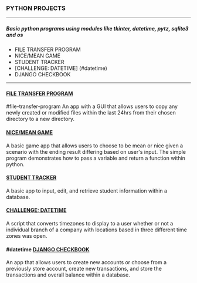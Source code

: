 ### PYTHON PROJECTS ###
---
##### Basic python programs using modules like tkinter, datetime, pytz, sqlite3 and os #####
  * FILE TRANSFER PROGRAM
  * NICE/MEAN GAME
  * STUDENT TRACKER
  * [CHALLENGE: DATETIME] (#datetime)
  * DJANGO CHECKBOOK
---

#### [FILE TRANSFER PROGRAM](https://github.com/esievaughn/Python-Projects/tree/main/FileTransfer) ####
#file-transfer-program An app with a GUI that allows users to copy any newly created or modified files within the last 24hrs from their chosen directory to a new directory.

#### [NICE/MEAN GAME](https://github.com/esievaughn/Python-Projects/tree/main/NiceMeanGame) ####
A basic game app that allows users to choose to be mean or nice given a scenario with the ending result differing based on user's input. The simple program demonstrates how to pass a variable and return a function within python.

#### [STUDENT TRACKER](https://github.com/esievaughn/Python-Projects/tree/main/Student-Tracker) ####
A basic app to input, edit, and retrieve student information within a database. 

####  [CHALLENGE: DATETIME](https://github.com/esievaughn/Python-Projects/blob/main/Python-Challenges/DateTimeChallenge.py) ####
A script that converts timezones to display to a user whether or not a individual branch of a company with locations based in three different time zones was open. 

#### #datetime [DJANGO CHECKBOOK](https://github.com/esievaughn/DjangoCheckbook) ####
An app that allows users to create new accounts or choose from a previously store account, create new transactions, and store the transactions and overall balance within a database. 
